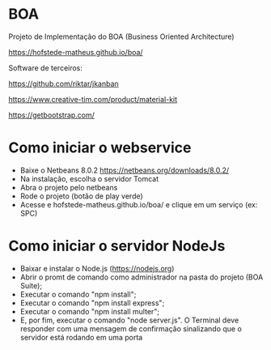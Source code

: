 # BOA
Projeto de Implementação do BOA (Business Oriented Architecture)

https://hofstede-matheus.github.io/boa/

Software de terceiros:

https://github.com/riktar/jkanban

https://www.creative-tim.com/product/material-kit

https://getbootstrap.com/

# Como iniciar o webservice
- Baixe o Netbeans 8.0.2 https://netbeans.org/downloads/8.0.2/
- Na instalação, escolha o servidor Tomcat
- Abra o projeto pelo netbeans
- Rode o projeto (botão de play verde)
- Acesse e hofstede-matheus.github.io/boa/ e clique em um serviço (ex: SPC)

# Como iniciar o servidor NodeJs
- Baixar e instalar o Node.js (https://nodejs.org)
- Abrir o promt de comando como administrador na pasta do projeto (BOA Suíte);
- Executar o comando "npm install";
- Executar o comando "npm install express";
- Executar o comando "npm install multer";
- E, por fim, executar o comando "node server.js".
O Terminal deve responder com uma mensagem de confirmação sinalizando que o servidor está rodando em uma porta
